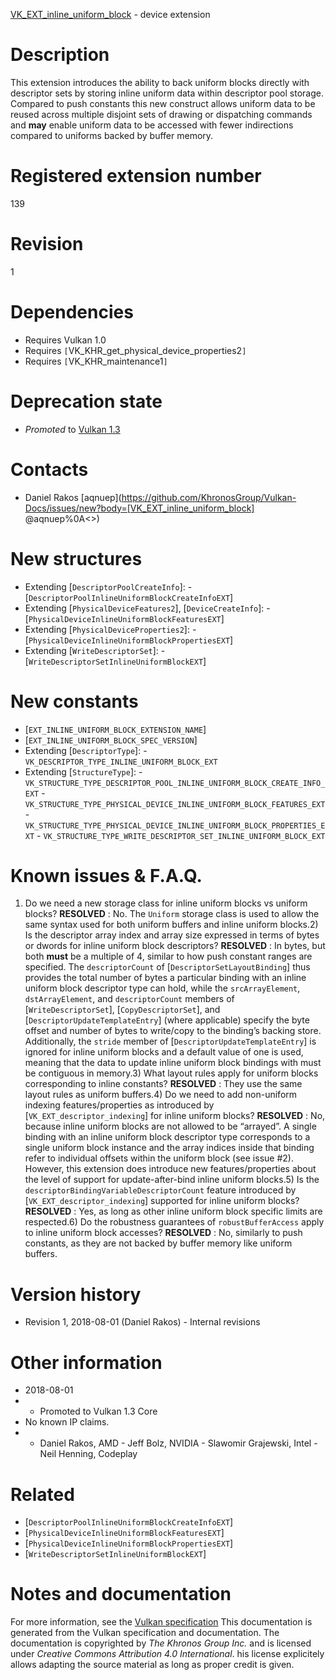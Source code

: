 [VK_EXT_inline_uniform_block](https://www.khronos.org/registry/vulkan/specs/1.3-extensions/man/html/VK_EXT_inline_uniform_block.html) - device extension

# Description
This extension introduces the ability to back uniform blocks directly with
descriptor sets by storing inline uniform data within descriptor pool
storage.
Compared to push constants this new construct allows uniform data to be
reused across multiple disjoint sets of drawing or dispatching commands and
 **may**  enable uniform data to be accessed with fewer indirections compared to
uniforms backed by buffer memory.

# Registered extension number
139

# Revision
1

# Dependencies
- Requires Vulkan 1.0
- Requires `[`VK_KHR_get_physical_device_properties2`]`
- Requires `[`VK_KHR_maintenance1`]`

# Deprecation state
- *Promoted* to [Vulkan 1.3](https://www.khronos.org/registry/vulkan/specs/1.3-extensions/html/vkspec.html#versions-1.3-promotions)

# Contacts
- Daniel Rakos [aqnuep](https://github.com/KhronosGroup/Vulkan-Docs/issues/new?body=[VK_EXT_inline_uniform_block] @aqnuep%0A<<Here describe the issue or question you have about the VK_EXT_inline_uniform_block extension>>)

# New structures
- Extending [`DescriptorPoolCreateInfo`]:  - [`DescriptorPoolInlineUniformBlockCreateInfoEXT`] 
- Extending [`PhysicalDeviceFeatures2`], [`DeviceCreateInfo`]:  - [`PhysicalDeviceInlineUniformBlockFeaturesEXT`] 
- Extending [`PhysicalDeviceProperties2`]:  - [`PhysicalDeviceInlineUniformBlockPropertiesEXT`] 
- Extending [`WriteDescriptorSet`]:  - [`WriteDescriptorSetInlineUniformBlockEXT`]

# New constants
- [`EXT_INLINE_UNIFORM_BLOCK_EXTENSION_NAME`]
- [`EXT_INLINE_UNIFORM_BLOCK_SPEC_VERSION`]
- Extending [`DescriptorType`]:  - `VK_DESCRIPTOR_TYPE_INLINE_UNIFORM_BLOCK_EXT` 
- Extending [`StructureType`]:  - `VK_STRUCTURE_TYPE_DESCRIPTOR_POOL_INLINE_UNIFORM_BLOCK_CREATE_INFO_EXT`  - `VK_STRUCTURE_TYPE_PHYSICAL_DEVICE_INLINE_UNIFORM_BLOCK_FEATURES_EXT`  - `VK_STRUCTURE_TYPE_PHYSICAL_DEVICE_INLINE_UNIFORM_BLOCK_PROPERTIES_EXT`  - `VK_STRUCTURE_TYPE_WRITE_DESCRIPTOR_SET_INLINE_UNIFORM_BLOCK_EXT`

# Known issues & F.A.Q.
1) Do we need a new storage class for inline uniform blocks vs uniform
blocks? **RESOLVED** : No.
The `Uniform` storage class is used to allow the same syntax used for
both uniform buffers and inline uniform blocks.2) Is the descriptor array index and array size expressed in terms of bytes
or dwords for inline uniform block descriptors? **RESOLVED** : In bytes, but both  **must**  be a multiple of 4, similar to how push
constant ranges are specified.
The `descriptorCount` of [`DescriptorSetLayoutBinding`] thus
provides the total number of bytes a particular binding with an inline
uniform block descriptor type can hold, while the `srcArrayElement`,
`dstArrayElement`, and `descriptorCount` members of
[`WriteDescriptorSet`], [`CopyDescriptorSet`], and
[`DescriptorUpdateTemplateEntry`] (where applicable) specify the byte
offset and number of bytes to write/copy to the binding’s backing store.
Additionally, the `stride` member of
[`DescriptorUpdateTemplateEntry`] is ignored for inline uniform blocks
and a default value of one is used, meaning that the data to update inline
uniform block bindings with must be contiguous in memory.3) What layout rules apply for uniform blocks corresponding to inline
constants? **RESOLVED** : They use the same layout rules as uniform buffers.4) Do we need to add non-uniform indexing features/properties as introduced
by [`VK_EXT_descriptor_indexing`] for inline uniform blocks? **RESOLVED** : No, because inline uniform blocks are not allowed to be
“arrayed”.
A single binding with an inline uniform block descriptor type corresponds to
a single uniform block instance and the array indices inside that binding
refer to individual offsets within the uniform block (see issue #2).
However, this extension does introduce new features/properties about the
level of support for update-after-bind inline uniform blocks.5) Is the `descriptorBindingVariableDescriptorCount` feature introduced
by [`VK_EXT_descriptor_indexing`] supported for inline uniform blocks? **RESOLVED** : Yes, as long as other inline uniform block specific limits are
respected.6) Do the robustness guarantees of `robustBufferAccess` apply to inline
uniform block accesses? **RESOLVED** : No, similarly to push constants, as they are not backed by
buffer memory like uniform buffers.

# Version history
- Revision 1, 2018-08-01 (Daniel Rakos)  - Internal revisions

# Other information
* 2018-08-01
*   - Promoted to Vulkan 1.3 Core 
* No known IP claims.
*   - Daniel Rakos, AMD  - Jeff Bolz, NVIDIA  - Slawomir Grajewski, Intel  - Neil Henning, Codeplay

# Related
- [`DescriptorPoolInlineUniformBlockCreateInfoEXT`]
- [`PhysicalDeviceInlineUniformBlockFeaturesEXT`]
- [`PhysicalDeviceInlineUniformBlockPropertiesEXT`]
- [`WriteDescriptorSetInlineUniformBlockEXT`]

# Notes and documentation
For more information, see the [Vulkan specification](https://www.khronos.org/registry/vulkan/specs/1.3-extensions/html/vkspec.html)
This documentation is generated from the Vulkan specification and documentation.
The documentation is copyrighted by *The Khronos Group Inc.* and is licensed under *Creative Commons Attribution 4.0 International*.
his license explicitely allows adapting the source material as long as proper credit is given.
        
